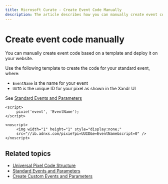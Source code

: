 ```yaml
---
title: Microsoft Curate - Create Event Code Manually
description: The article describes how you can manually create event code based on a template and deploy it on your website.
---
```

# Create event code manually

You can manually create event code based on a template and deploy it on your website.

Use the following template to create the code for your standard event,
where:

- `EventName` is the name for your event
- `UUID` is the unique ID for your pixel as shown in the Xandr UI

See [Standard Events and Parameters](standard-events-and-parameters.md)

``` 
<script> 
     pixie('event', 'EventName'); 
</script> 

<noscript>
     <img width="1" height="1" style="display:none;" 
     src="//ib.adnxs.com/pixie?pi=UUID&e=EventName&script=0" />
</noscript> 
```

## Related topics

- [Universal Pixel Code Structure](universal-pixel-code-structure.md)
- [Standard Events and Parameters](standard-events-and-parameters.md)
- [Create Custom Events and Parameters](create-custom-events-and-parameters.md)